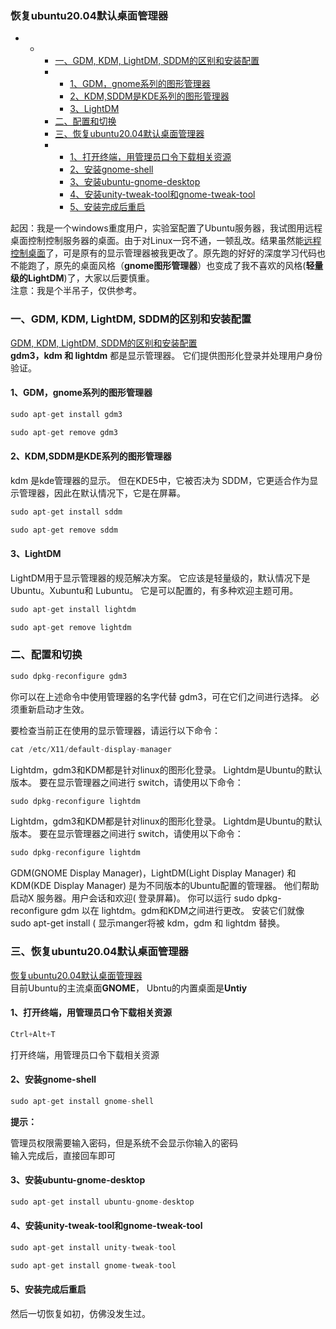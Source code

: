 ### 恢复ubuntu20.04默认桌面管理器

- - - [一、GDM, KDM, LightDM, SDDM的区别和安装配置](#GDM_KDM_LightDM_SDDM_5)
    - - [1、GDM，gnome系列的图形管理器](#1GDMgnome_8)
      - [2、KDM,SDDM是KDE系列的图形管理器](#2KDMSDDMKDE_17)
      - [3、LightDM](#3LightDM_27)
    - [二、配置和切换](#_37)
    - [三、恢复ubuntu20.04默认桌面管理器](#ubuntu2004_62)
    - - [1、打开终端，用管理员口令下载相关资源](#1_65)
      - [2、安装gnome-shell](#2gnomeshell_71)
      - [3、安装ubuntu-gnome-desktop](#3ubuntugnomedesktop_80)
      - [4、安装unity-tweak-tool和gnome-tweak-tool](#4unitytweaktoolgnometweaktool_85)
      - [5、安装完成后重启](#5_94)

起因：我是一个windows重度用户，实验室配置了Ubuntu服务器，我试图用远程桌面控制控制服务器的桌面。由于对Linux一窍不通，一顿乱改。结果虽然能[远程控制桌面](https://blog.csdn.net/irober/article/details/112608610)了，可是原有的显示管理器被我更改了。原先跑的好好的深度学习代码也不能跑了，原先的桌面风格（**gnome图形管理器**）也变成了我不喜欢的风格\(**轻量级的LightDM**\)了，大家以后要慎重。  
注意：我是个半吊子，仅供参考。

### 一、GDM, KDM, LightDM, SDDM的区别和安装配置

[GDM, KDM, LightDM, SDDM的区别和安装配置](https://blog.csdn.net/u014466109/article/details/105572470)  
**gdm3，kdm 和 lightdm** 都是显示管理器。 它们提供图形化登录并处理用户身份验证。

#### 1、GDM，gnome系列的图形管理器

```python
sudo apt-get install gdm3
```

```python
sudo apt-get remove gdm3
```

#### 2、KDM,SDDM是KDE系列的图形管理器

kdm 是kde管理器的显示。 但在KDE5中，它被否决为 SDDM，它更适合作为显示管理器，因此在默认情况下，它是在屏幕。

```python
sudo apt-get install sddm 
```

```python
sudo apt-get remove sddm
```

#### 3、LightDM

LightDM用于显示管理器的规范解决方案。 它应该是轻量级的，默认情况下是 Ubuntu。Xubuntu和 Lubuntu。 它是可以配置的，有多种欢迎主题可用。

```python
sudo apt-get install lightdm
```

```python
sudo apt-get remove lightdm
```

### 二、配置和切换

```python
sudo dpkg-reconfigure gdm3
```

你可以在上述命令中使用管理器的名字代替 gdm3，可在它们之间进行选择。 必须重新启动才生效。

要检查当前正在使用的显示管理器，请运行以下命令：

```python
cat /etc/X11/default-display-manager
```

Lightdm，gdm3和KDM都是针对linux的图形化登录。 Lightdm是Ubuntu的默认版本。 要在显示管理器之间进行 switch，请使用以下命令：

```python
sudo dpkg-reconfigure lightdm
```

Lightdm，gdm3和KDM都是针对linux的图形化登录。 Lightdm是Ubuntu的默认版本。 要在显示管理器之间进行 switch，请使用以下命令：

```python
sudo dpkg-reconfigure lightdm
```

GDM\(GNOME Display Manager\)，LightDM\(Light Display Manager\) 和 KDM\(KDE Display Manager\) 是为不同版本的Ubuntu配置的管理器。 他们帮助启动X 服务器。用户会话和欢迎\( 登录屏幕\)。 你可以运行 sudo dpkg-reconfigure gdm 以在 lightdm。gdm和KDM之间进行更改。 安装它们就像 sudo apt-get install \( 显示manger将被 kdm，gdm 和 lightdm 替换。

### 三、恢复ubuntu20.04默认桌面管理器

[恢复ubuntu20.04默认桌面管理器](https://www.zhihu.com/tardis/sogou/art/27659651)  
目前Ubuntu的主流桌面**GNOME**， Ubntu的内置桌面是**Untiy**

#### 1、打开终端，用管理员口令下载相关资源

```python
Ctrl+Alt+T
```

打开终端，用管理员口令下载相关资源

#### 2、安装gnome-shell

```python
sudo apt-get install gnome-shell
```

**提示：**

管理员权限需要输入密码，但是系统不会显示你输入的密码  
输入完成后，直接回车即可

#### 3、安装ubuntu-gnome-desktop

```python
sudo apt-get install ubuntu-gnome-desktop
```

#### 4、安装unity-tweak-tool和gnome-tweak-tool

```python
sudo apt-get install unity-tweak-tool
```

```python
sudo apt-get install gnome-tweak-tool
```

#### 5、安装完成后重启

然后一切恢复如初，仿佛没发生过。  
